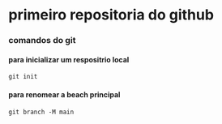 # primeiro repositoria do github
### comandos do git
#### para inicializar um respositrio local 
`git init`
#### para renomear a beach principal
`git branch -M main`